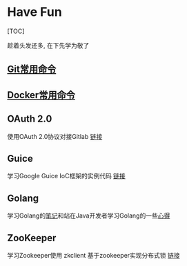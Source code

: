 # Have Fun

[TOC]

趁着头发还多, 在下先学为敬了

## [Git常用命令](./git.md)

## [Docker常用命令](./docker.md)

## OAuth 2.0

使用OAuth 2.0协议对接Gitlab [链接](./gitlabauth/README.md)

## Guice

学习Google Guice IoC框架的实例代码 [链接](./guicedemo)

## Golang

学习Golang的[笔记](./java2go/Golang.md)和站在Java开发者学习Golang的一些[心得](./java2go/java2go.md)

## ZooKeeper

学习Zookeeper使用 zkclient 基于zookeeper实现分布式锁 [链接](./zklock)

